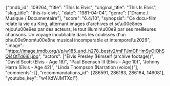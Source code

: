 {"tmdb_id": 109264, "title": "This Is Elvis", "original_title": "This Is Elvis", "slug_title": "this-is-elvis", "date": "1981-04-04", "genre": ["Drame / Musique / Documentaire"], "score": "6.4/10", "synopsis": "Ce docu-film relate la vie du King, alternant images d'archives et sc\u00e8nes rejou\u00e9es par des acteurs, le tout illumin\u00e9 par ses meilleures chansons. Un voyage inoubliable dans les coulisses d'un ph\u00e9nom\u00e8ne musical incomparable et intemporel\u2026", "image": "https://image.tmdb.org/t/p/w185_and_h278_bestv2/mFFJmCFHmSyOiOhSQi4QtTd6i6I.jpg", "actors": ["Elvis Presley (Himself (archive footage))", "David Scott (Elvis - Age 18)", "Paul Boensch III (Elvis - Age 10)", "Johnny Harra (Elvis - Age 42)", "Linda Thompson (Narration (voice))"], "comments": [], "recommandations_id": [286591, 286183, 286164, 146081], "youtube_key": "w4XdWJMTXqI"}
